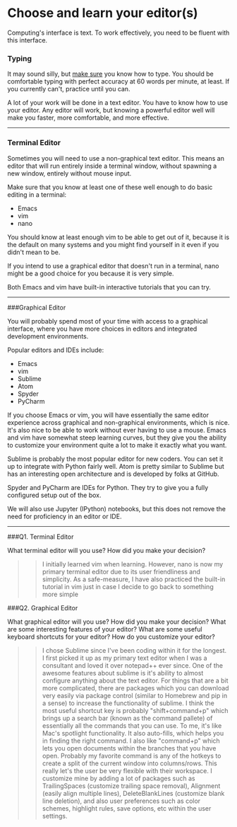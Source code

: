 # Choose and learn your editor(s)


Computing's interface is text. To work effectively, you need to be fluent with this interface.


### Typing

It may sound silly, but [make sure](http://www.typingtest.com/) you know how to type. You should be comfortable typing with perfect accuracy at 60 words per minute, at least. If you currently can't, practice until you can.

A lot of your work will be done in a text editor. You have to know how to use your editor. Any editor will work, but knowing a powerful editor well will make you faster, more comfortable, and more effective.

---

### Terminal Editor

Sometimes you will need to use a non-graphical text editor. This means an editor that will run entirely inside a terminal window, without spawning a new window, entirely without mouse input.

Make sure that you know at least one of these well enough to do basic editing in a terminal:

 * Emacs
 * vim
 * nano

You should know at least enough vim to be able to get out of it, because it is the default on many systems and you might find yourself in it even if you didn't mean to be.

If you intend to use a graphical editor that doesn't run in a terminal, nano might be a good choice for you because it is very simple.

Both Emacs and vim have built-in interactive tutorials that you can try.



---

###Graphical Editor

You will probably spend most of your time with access to a graphical interface, where you have more choices in editors and integrated development environments.

Popular editors and IDEs include:

 * Emacs
 * vim
 * Sublime
 * Atom
 * Spyder
 * PyCharm

If you choose Emacs or vim, you will have essentially the same editor experience across graphical and non-graphical environments, which is nice. It's also nice to be able to work without ever having to use a mouse. Emacs and vim have somewhat steep learning curves, but they give you the ability to customize your environment quite a lot to make it exactly what you want.

Sublime is probably the most popular editor for new coders. You can set it up to integrate with Python fairly well. Atom is pretty similar to Sublime but has an interesting open architecture and is developed by folks at GitHub.

Spyder and PyCharm are IDEs for Python. They try to give you a fully configured setup out of the box.

We will also use Jupyter (IPython) notebooks, but this does not remove the need for proficiency in an editor or IDE.

---

###Q1. Terminal Editor

What terminal editor will you use? How did you make your decision?

>> I initially learned vim when learning. However, nano is now my primary terminal editor due to its user friendliness and simplicity. As a safe-measure, I have also practiced the built-in tutorial in vim just in case I decide to go back to something more simple

###Q2. Graphical Editor

What graphical editor will you use? How did you make your decision? What are some interesting features of your editor? What are some useful keyboard shortcuts for your editor? How do you customize your editor?

>> I chose Sublime since I've been coding within it for the longest. I first picked it up as my primary text editor when I was a consultant and loved it over notepad++ ever since. One of the awesome features about sublime is it's ability to almost configure anything about the text editor. For things that are a bit more complicated, there are packages which you can download very easily via package control (similar to Homebrew and pip in a sense) to increase the functionality of sublime. I think the most useful shortcut key is probably "shift+command+p" which brings up a search bar (known as the command pallete) of essentially all the commands that you can use. To me, it's like Mac's spotlight functionality. It also auto-fills, which helps you in finding the right command. I also like "command+p" which lets you open documents within the branches that you have open. Probably my favorite command is any of the hotkeys to create a split of the current window into columns/rows. This really let's the user be very flexible with their workspace. I customize mine by adding a lot of packages such as TrailingSpaces (customize trailing space removal), Alignment (easily align multiple lines), DeleteBlankLines (customize blank line deletion), and also user preferences such as color schemes, highlight rules, save options, etc within the user settings.


